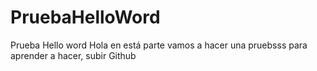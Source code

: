 # PruebaHelloWord
Prueba Hello word
Hola en está parte vamos a hacer una pruebsss  para aprender a hacer, subir Github
